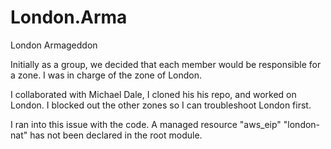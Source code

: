 # London.Arma
London Armageddon  

Initially as a group, we decided that each member would be responsible for a zone. I was in charge of the zone of London.

I collaborated with Michael Dale, I cloned his his repo, and worked on London. I blocked out the other zones so I can troubleshoot London first.

I ran into this issue with the code. 
A managed resource "aws_eip" "london-nat" has not been declared in the root module.
